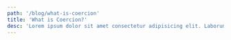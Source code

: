 ```yaml
---
path: '/blog/what-is-coercion'
title: 'What is Coercion?'
desc: 'Lorem ipsum dolor sit amet consectetur adipisicing elit. Laborum nihil culpa similique repellendus magnam dicta.'
---
```

